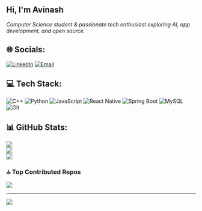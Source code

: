 ## Hi, I'm Avinash
*Computer Science student & passionate tech enthusiast exploring AI, app development, and open source.*

## 🌐 Socials:
[![LinkedIn](https://img.shields.io/badge/LinkedIn-%230077B5.svg?logo=linkedin&logoColor=white)](https://linkedin.com/in/avinash-006) 
[![Email](https://img.shields.io/badge/Email-D14836?logo=gmail&logoColor=white)](mailto:avinash@example.com)

## 💻 Tech Stack:
![C++](https://img.shields.io/badge/c++-%2300599C.svg?style=for-the-badge&logo=c%2B%2B&logoColor=white) 
![Python](https://img.shields.io/badge/python-%233776AB.svg?style=for-the-badge&logo=python&logoColor=white) 
![JavaScript](https://img.shields.io/badge/javascript-%23323330.svg?style=for-the-badge&logo=javascript&logoColor=%23F7DF1E) 
![React Native](https://img.shields.io/badge/react_native-%2320232a.svg?style=for-the-badge&logo=react&logoColor=%2361DAFB) 
![Spring Boot](https://img.shields.io/badge/spring_boot-%236DB33F.svg?style=for-the-badge&logo=spring&logoColor=white) 
![MySQL](https://img.shields.io/badge/mysql-4479A1.svg?style=for-the-badge&logo=mysql&logoColor=white) 
![Git](https://img.shields.io/badge/git-%23F05033.svg?style=for-the-badge&logo=git&logoColor=white)

## 📊 GitHub Stats:
![](https://github-readme-stats.vercel.app/api?username=Avinash-006&theme=transparent&hide_border=false&include_all_commits=false&count_private=false)  
![](https://streak-stats.demolab.com/?user=Avinash-006&theme=transparent&hide_border=false)  
![](https://github-readme-stats.vercel.app/api/top-langs/?username=Avinash-006&theme=transparent&hide_border=false&include_all_commits=false&count_private=false&layout=compact)

### 🔝 Top Contributed Repos
![](https://github-contributor-stats.vercel.app/api?username=Avinash-006&limit=5&theme=dark&combine_all_yearly_contributions=true)

---
[![](https://visitcount.itsvg.in/api?id=Avinash-006&icon=0&color=0)](https://visitcount.itsvg.in)

<!-- Created with ❤️ by ChatGPT -->
